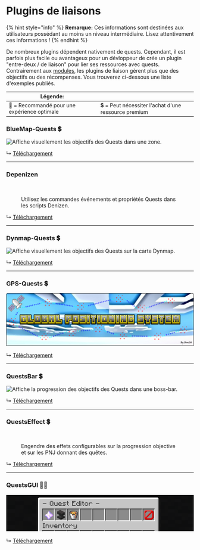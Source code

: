 # Plugins de liaisons

{% hint style="info" %}
**Remarque:** Ces informations sont destinées aux utilisateurs possédant au moins un niveau intermédiaire. Lisez attentivement ces informations !
{% endhint %}

De nombreux plugins dépendent nativement de quests. Cependant, il est parfois plus facile ou avantageux pour un dévloppeur de crée un plugin "entre-deux / de liaison" pour lier ses ressources avec quests. Contrairement aux [modules](https://pikamug.gitbook.io/quests/v/french-francais/intermediaire/modules), les plugins de liaison gèrent plus que des objectifs ou des récompenses. Vous trouverez ci-dessous une liste d'exemples publiés.

| Légende:                                     |                                                      |
| -------------------------------------------- | ---------------------------------------------------- |
| 🌟 = Recommandé pour une expérience optimale | 💲 = Peut nécessiter l'achat d'une ressource premium |

### BlueMap-Quests 💲

![Affiche visuellement les objectifs des Quests dans une zone.](../.gitbook/assets/blue.png)

↳ [Téléchargement](https://www.spigotmc.org/resources/bluemap-quests.96806/)

***

### Depenizen

<figure><img src="https://i.alexgoodwin.media/i/misc/e539a9.png" alt=""><figcaption><p>Utilisez les commandes événements et propriétés Quests dans les scripts Denizen.</p></figcaption></figure>

↳ [Téléchargement](https://github.com/DenizenScript/Depenizen)

***

### Dynmap-Quests 💲

![Affiche visuellement les objectifs des Quests sur la carte Dynmap.](https://i.imgur.com/cjS4crB.png)

↳ [Téléchargement](https://www.spigotmc.org/resources/dynmap-quests.65987/)

***

### GPS-Quests 💲

![Guide les joueurs vers les objectifs avec d'énormes flèches et l'aide d'un GPS.](../.gitbook/assets/gps.png)

↳ [Téléchargement](https://www.spigotmc.org/resources/gps-quests.67835/)

***

### QuestsBar 💲

![Affiche la progression des objectifs des Quests dans une boss-bar.](https://i.imgur.com/9jVAdn9.png)

↳ [Téléchargement](https://www.spigotmc.org/resources/questsbar.100634/)

***

### QuestsEffect 💲

<figure><img src="https://i.imgur.com/rJcuZj4.png" alt="" width="375"><figcaption><p>Engendre des effets configurables sur la progression objective et sur les PNJ donnant des quêtes.</p></figcaption></figure>

↳ [Téléchargement](https://www.spigotmc.org/resources/questseffect.107679/)

***

### QuestsGUI 🌟💲

![Utilise une interface cliquable pour les menus d'éditions et de sélections pour Quests.](../.gitbook/assets/questsgui.png)

↳ [Téléchargement](https://www.spigotmc.org/resources/questsgui.71666/)
